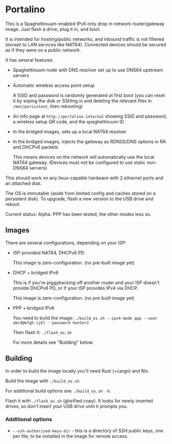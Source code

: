 # Portalino

This is a Spaghettinuum-enabled IPv6 only drop in network router/gateway image. Just flash a drive, plug it in, and boot.

It is intended for hosting/public networks, and inbound traffic is not filtered (except to LAN services like NAT64). Connected devices should be secured as if they were on a public network.

It has several features:

- Spaghettinuum node with DNS resolver set up to use DNS64 upstream servers

- Automatic wireless access point setup

  A SSID and password is randomly generated at first boot (you can reset it by wiping the disk or SSHing in and deleting the relevant files in `/mnt/persistent`, then rebooting)

- An info page at `http://portalino.internal` showing SSID and password, a wireless setup QR code, and the spaghettinuum ID

- In the bridged images, sets up a local NAT64 resolver

- In the bridged images, injects the gateway as RDNSS/DNS options in RA and DHCPv6 packets

  This means devices on the network will automatically use the local NAT64 gateway. (Devices must not be configured to use static non-DNS64 servers)

This should work on any linux-capable hardware with 2 ethernet ports and an attached disk.

The OS is immutable (aside from limited config and caches stored on a persistent disk). To upgrade, flash a new version to the USB drive and reboot.

Current status: Alpha. PPP has been tested, the other modes less so.

## Images

There are several configurations, depending on your ISP:

- ISP-provided NAT64, DHCPv6 PD

  This image is zero-configuration. (no pre-built image yet)

- DHCP + bridged IPv6

  This is if you're piggybacking off another router and your ISP doesn't provide DHCPv6 PD, or if your ISP provides IPv4 via DHCP.

  This image is zero-configuration. (no pre-built image yet)

- PPP + bridged IPv6

  You need to build the image: `./build_os.sh --ipv4-mode ppp --user abcd@efgh.ijkl --password hunter2`

  Then flash it: `./flash_os.sh`

  For more details see "Building" below.

## Building

In order to build the image locally you'll need Rust (+cargo) and Nix.

Build the image with `./build_os.sh`

For additional build options see `./build_os.sh -h`.

Flash it with `./flash_os.sh` (glorified copy). It looks for newly inserted drives, so don't insert your USB drive until it prompts you.

### Additional options

- `--ssh-authorized-keys-dir` - this is a directory of SSH public keys, one per file, to be installed in the image for remote access.
